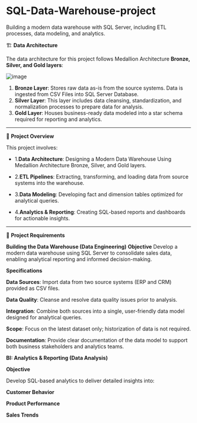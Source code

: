 # SQL-Data-Warehouse-project
Building a modern data warehouse with SQL Server, including ETL processes, data modeling, and analytics.

🏗️  __Data Architecture__

The data architecture for this project follows Medallion Architecture __Bronze, Silver, and Gold layers__:

![image](https://github.com/user-attachments/assets/f4b89f3a-09ec-40c7-8959-d3afbf9b4950)


1. __Bronze Layer__: Stores raw data as-is from the source systems. Data is ingested from CSV Files into SQL Server Database.
2. __Silver Layer__: This layer includes data cleansing, standardization, and normalization processes to prepare data for analysis.
3. __Gold Layer__: Houses business-ready data modeled into a star schema required for reporting and analytics.

---------------------------------------------------------------------------------------------------------------------------------------------------

📖 __Project Overview__

This project involves:



- 1.__Data Architecture__: Designing a Modern Data Warehouse Using Medallion Architecture Bronze, Silver, and Gold layers.

- 2.__ETL Pipelines__: Extracting, transforming, and loading data from source systems into the warehouse.

- 3.__Data Modeling__: Developing fact and dimension tables optimized for analytical queries.

- 4.__Analytics & Reporting__: Creating SQL-based reports and dashboards for actionable insights.

---------------------------------------------------------------------------------------------------------------------------------------------
 🚀 __Project Requirements__
 
__Building the Data Warehouse (Data Engineering)__
__Objective__
Develop a modern data warehouse using SQL Server to consolidate sales data, enabling analytical reporting and informed decision-making.

__Specifications__

__Data Sources__: Import data from two source systems (ERP and CRM) provided as CSV files.

__Data Quality__: Cleanse and resolve data quality issues prior to analysis.

__Integration__: Combine both sources into a single, user-friendly data model designed for analytical queries.

__Scope__: Focus on the latest dataset only; historization of data is not required.

__Documentation__: Provide clear documentation of the data model to support both business stakeholders and analytics teams.




__BI: Analytics & Reporting (Data Analysis)__

__Objective__

Develop SQL-based analytics to deliver detailed insights into:

__Customer Behavior__

__Product Performance__

__Sales Trends__

  
